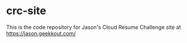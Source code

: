 # crc-site
This is the code repository for Jason's Cloud Resume Challenge site at https://jason.geekkout.com/
